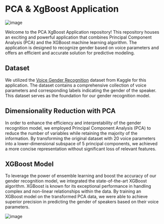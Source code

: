 # PCA & XgBoost Application

![image](https://github.com/Mansouri-Anas/PCA-XgBoost-Application-/assets/106403012/f7f2b4d2-d1c4-4291-80c3-f15a3f3a5542)


Welcome to the PCA XgBoost Application repository! This repository houses an exciting and powerful application that combines Principal Component Analysis (PCA) and the XGBoost machine learning algorithm. The application is designed to recognize gender based on voice parameters and offers an efficient and accurate solution for predictive modeling.

## Dataset

We utilized the [Voice Gender Recognition](https://www.kaggle.com/datasets/primaryobjects/voicegender) dataset from Kaggle for this application. The dataset contains a comprehensive collection of voice parameters and corresponding labels indicating the gender of the speaker. This dataset serves as the foundation for our gender recognition model.

## Dimensionality Reduction with PCA

In order to enhance the efficiency and interpretability of the gender recognition model, we employed Principal Component Analysis (PCA) to reduce the number of variables while retaining the majority of the information. By transforming the original dataset with 20 voice parameters into a lower-dimensional subspace of 5 principal components, we achieved a more concise representation without significant loss of relevant features.

## XGBoost Model

To leverage the power of ensemble learning and boost the accuracy of our gender recognition model, we integrated the state-of-the-art XGBoost algorithm. XGBoost is known for its exceptional performance in handling complex and non-linear relationships within the data. By training an XGBoost model on the transformed PCA data, we were able to achieve superior precision in predicting the gender of speakers based on their voice parameters.

![image](https://github.com/Mansouri-Anas/PCA-XgBoost-Application-/assets/106403012/ecb4f8e2-db46-41de-a2db-eaf94d947ab2)
